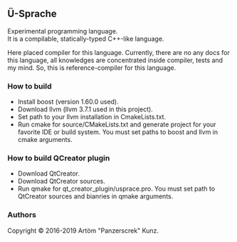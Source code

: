 ﻿## Ü-Sprache

Experimental programming language.  
It is a compilable, statically-typed C++-like language.

Here placed compiler for this language. 
Currently, there are no any docs for this language, all knowledges are concentrated inside compiler, tests and my mind. 
So, this is reference-compiler for this language.

### How to build
* Install boost (version 1.60.0 used).  
* Download llvm (llvm 3.7.1 used in this project).  
* Set path to your llvm installation in CmakeLists.txt.  
* Run cmake for source/CMakeLists.txt and generate project for your favorite IDE or build system. You must set paths to boost and llvm in cmake arguments.

### How to build QCreator plugin
* Download QtCreator.  
* Download QtCreator sources.  
* Run qmake for qt_creator_plugin/usprace.pro. You must set path to QtCreator sources and bianries in qmake arguments.

### Authors
Copyright © 2016-2019 Artöm "Panzerscrek" Kunz.
